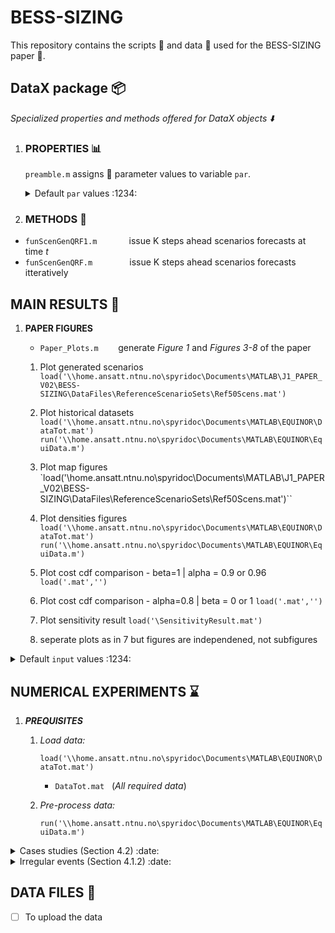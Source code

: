 # BESS-SIZING
This repository contains the scripts :scroll: and data :open_file_folder: used for the BESS-SIZING paper :page_facing_up:.
 
 ## DataX package :package: ## 
 
 _Specialized properties and methods offered for DataX objects :arrow_down:_
 
 1. ### PROPERTIES :bar_chart: ###
    `preamble.m` assigns :paperclip: parameter values to variable <code>par</code>.

    <details>
     <summary> Default <code>par</code> values  :1234:</summary>
 
     <br/>
 
     __Geenric__ 
     * `par.Ts = 15`                                     % Timestep (minutes)
     * `par.dol2eur    = 0.89`                           % dollars to euros conversion
     * `par.rhoGas     = 0.717`                          % Natural Gas density [kg/m^3]
 
     <br/>
 
      __Sets__
     * `par.N_pwl = 11`      % # of discretization points for PieceWise Linear approx.
     * `par.N_gt  = 4`       % # of Gas Turbines
     * `par.N_scn = 10`      % # of scenarios
 
     <br/>
 
      __Random forests__
     * `par.leafSizeIdx = 1`
     * `par.lamda       = 0.5`
     * `par.tau         = linspace(0,1,21)`
     * `par.lagsNum     = 6`
 

   </details>
       
    
 2. ### METHODS :crystal_ball: ###
   - `funScenGenQRF1.m` &nbsp;&nbsp;&nbsp;&nbsp;&nbsp;&nbsp;&nbsp;&nbsp;&nbsp;&nbsp;&nbsp; issue  K steps ahead scenarios forecasts at time _t_
   - `funScenGenQRF.m` &nbsp;&nbsp;&nbsp;&nbsp;&nbsp;&nbsp;&nbsp;&nbsp;&nbsp;&nbsp;&nbsp;&nbsp;&nbsp; issue K steps ahead scenarios forecasts itteratively             
 
 ## MAIN RESULTS  :notebook_with_decorative_cover: ## 

 1. __PAPER FIGURES__  
    * `Paper_Plots.m` &nbsp;&nbsp;&nbsp;&nbsp;&nbsp;&nbsp; generate _Figure 1_ and _Figures 3-8_ of the paper

     1. Plot generated scenarios 
        `load('\\home.ansatt.ntnu.no\spyridoc\Documents\MATLAB\J1_PAPER_V02\BESS-SIZING\DataFiles\ReferenceScenarioSets\Ref50Scens.mat')`
        
     2. Plot historical datasets
        `load('\\home.ansatt.ntnu.no\spyridoc\Documents\MATLAB\EQUINOR\DataTot.mat')`
        `run('\\home.ansatt.ntnu.no\spyridoc\Documents\MATLAB\EQUINOR\EquiData.m')`
        
     3. Plot map figures
        `load('\\home.ansatt.ntnu.no\spyridoc\Documents\MATLAB\J1_PAPER_V02\BESS-SIZING\DataFiles\ReferenceScenarioSets\Ref50Scens.mat')``
        
     4. Plot densities figures
        `load('\\home.ansatt.ntnu.no\spyridoc\Documents\MATLAB\EQUINOR\DataTot.mat')`
        `run('\\home.ansatt.ntnu.no\spyridoc\Documents\MATLAB\EQUINOR\EquiData.m')`
        
     5. Plot cost cdf comparison - beta=1 | alpha = 0.9 or 0.96
        `load('.mat','')`
        
     6. Plot cost cdf comparison - alpha=0.8 | beta = 0 or 1
        `load('.mat','')`
        
     7. Plot sensitivity result
        `load('\SensitivityResult.mat')`
        
     8. seperate plots
        as in 7 but figures are independened, not subfigures
        


 <details>
  <summary> Default <code>input</code> values :1234:</summary>

  * `input.startingDay  = 100`
  * `input.durationDays = 1`
  * `input.giveStartingTime = 0`              % {0, 1}
  * `inut.startingTime = 7630`
  * `input.doAnimation = 0`                   % {0, 1}
  * `input.animationVar = 'load'`             % {'load', 'wind'}
  * `input.randomSeed = 24`
  * `input.method = 'scn_frcst'`              % {'point_frcst', 'scn_frcst'}
  * `input.degradWeight = 'noWeight'`         % {'noWeight','none', 'normal', 'low', 'medium', 'high'}
  * `input.N_steps = 300`
  * `input.N_prd = 6`                         % {_MPC simulation_, _CRPS calculation_} = {6, 12}
  * `input.lgdLocationDstrb = 'southwest'`
  * `input.lgdLocationIgtOn = 'southeast'`
  * `input.lgdLocationSoC = 'southeast'`

</details>
   


## NUMERICAL EXPERIMENTS :hourglass: ##

  1.  ___PREQUISITES___
    
      1. _Load data:_
    
          `load('\\home.ansatt.ntnu.no\spyridoc\Documents\MATLAB\EQUINOR\DataTot.mat')`

          - `DataTot.mat` &nbsp;&nbsp;(_All required data_)
    
      2. _Pre-process data:_
 
         `run('\\home.ansatt.ntnu.no\spyridoc\Documents\MATLAB\EQUINOR\EquiData.m')`

<details>
  <summary>Cases studies (Section 4.2) :date:</summary>
  
 
  <code>input.durationDays</code> = 1 and <code>input.giveStartingTime</code> = 0          
 
  * <code>input.startingDay</code>=100 (10 April)
  * <code>input.startingDay</code>=118 (27 April)
  * <code>input.startingDay</code>=226 (14 August)
  * <code>input.startingDay</code>=61 (02 March)
  * <code>input.startingDay</code>=166 (15 June)
  * <code>input.startingDay</code>=160 (09 June)

</details>


<details>
  <summary>Irregular events (Section 4.1.2) :date:</summary>
  
 
  <code>input.durationDays</code> = 0 and <code>input.giveStartingTime</code> = 1 and <code>par.N_scn</code> = 25 (for scenarios visualization) 
 
  __Load__ 
  * <code>inut.startingTime</code>= 7630
  * <code>inut.startingTime</code>= 7635
  * <code>inut.startingTime</code>= 7636
  * <code>inut.startingTime</code>= 7709
 
   __Wind__ 
  * <code>inut.startingTime</code>= 7646
  * <code>inut.startingTime</code>= 7647
  * <code>inut.startingTime</code>= 7648
  * <code>inut.startingTime</code>= 7649
 
  * <code>inut.startingTime</code>= 7760
  * <code>inut.startingTime</code>= 7761
  * <code>inut.startingTime</code>= 7762
  * <code>inut.startingTime</code>= 7763

</details>

## DATA FILES :open_file_folder: ##
- [ ] To upload the data
